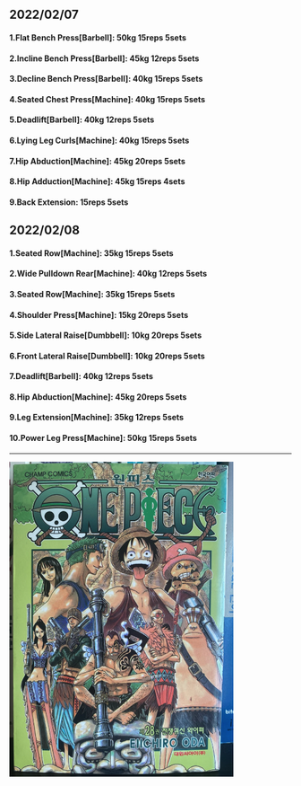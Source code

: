 ## 2022/02/07
#### 1.Flat Bench Press\[Barbell\]: 50kg 15reps 5sets 
#### 2.Incline Bench Press\[Barbell\]: 45kg 12reps 5sets 
#### 3.Decline Bench Press\[Barbell\]: 40kg 15reps 5sets
#### 4.Seated Chest Press\[Machine\]: 40kg 15reps 5sets
#### 5.Deadlift\[Barbell\]: 40kg 12reps 5sets
#### 6.Lying Leg Curls\[Machine\]: 40kg 15reps 5sets
#### 7.Hip Abduction\[Machine\]: 45kg 20reps 5sets
#### 8.Hip Adduction\[Machine\]: 45kg 15reps 4sets
#### 9.Back Extension: 15reps 5sets

## 2022/02/08
#### 1.Seated Row\[Machine]: 35kg 15reps 5sets
#### 2.Wide Pulldown Rear\[Machine\]: 40kg 12reps 5sets
#### 3.Seated Row\[Machine]: 35kg 15reps 5sets
#### 4.Shoulder Press\[Machine\]: 15kg 20reps 5sets
#### 5.Side Lateral Raise\[Dumbbell\]: 10kg 20reps 5sets
#### 6.Front Lateral Raise\[Dumbbell\]: 10kg 20reps 5sets
#### 7.Deadlift\[Barbell\]: 40kg 12reps 5sets
#### 8.Hip Abduction\[Machine\]: 45kg 20reps 5sets
#### 9.Leg Extension\[Machine]: 35kg 12reps 5sets
#### 10.Power Leg Press\[Machine\]: 50kg 15reps 5sets

---

<img src='./_resources/__028.png' width='400px' />
